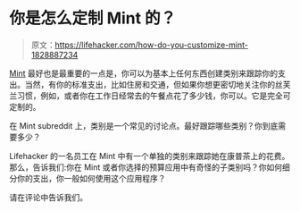 # 你是怎么定制 Mint 的？

> 原文：<https://lifehacker.com/how-do-you-customize-mint-1828887234>

[Mint](https://lifehacker.com/budgeting-software-showdown-mint-vs-you-need-a-budget-1764607246) 最好也是最重要的一点是，你可以为基本上任何东西创建类别来跟踪你的支出。当然，有你的标准支出，比如住房和交通，但如果你想更密切地关注你的丝芙兰习惯，例如，或者你在工作日经常去的午餐点花了多少钱，你可以。它是完全可定制的。



在 Mint subreddit 上，类别是一个常见的讨论点。最好跟踪哪些类别？你到底需要多少？

Lifehacker 的一名员工在 Mint 中有一个单独的类别来跟踪她在康普茶上的花费。那么，告诉我们:你在 Mint 或者你选择的预算应用中有奇怪的子类别吗？你如何细分你的支出，你一般如何使用这个应用程序？

请在评论中告诉我们。